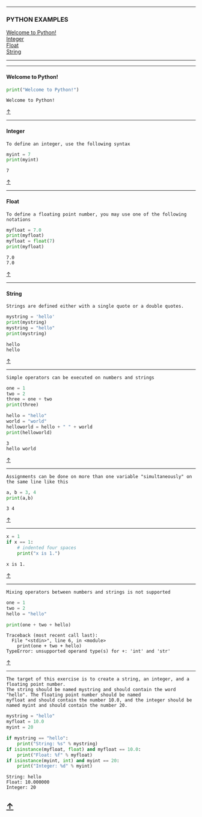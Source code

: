 
--------------------------------------------
<h3 id="c01">PYTHON EXAMPLES</h3>


<a href="#c1">Welcome to Python!</a><br>
<a href="#c2">Integer</a><br>
<a href="#c3">Float</a><br>
<a href="#c4">String</a><br>

--------------------------------------------

--------------------------------------------

<h4 id="c1">Welcome to Python!</h4>

```python
print("Welcome to Python!")
```
```
Welcome to Python!
```
<a href="#c01">↑</a>

--------------------------------------------

<h4 id="c2">Integer</h4>

```
To define an integer, use the following syntax
```

```python
myint = 7
print(myint)
```

```
7
```
<a href="#c01">↑</a>

--------------------------------------------

<h4 id="c3">Float</h4>

```
To define a floating point number, you may use one of the following notations
```

```python
myfloat = 7.0
print(myfloat)
myfloat = float(7)
print(myfloat)
```

```
7.0
7.0
```
<a href="#c01">↑</a>

--------------------------------------------

<h4 id="c4">String</h4>

```
Strings are defined either with a single quote or a double quotes.
```

```python
mystring = 'hello'
print(mystring)
mystring = "hello"
print(mystring)
```

```
hello
hello
```
<a href="#c01">↑</a>

--------------------------------------------

```
Simple operators can be executed on numbers and strings
```

```python
one = 1
two = 2
three = one + two
print(three)

hello = "hello"
world = "world"
helloworld = hello + " " + world
print(helloworld)
```

```
3
hello world
```
<a href="#c01">↑</a>

--------------------------------------------

```
Assignments can be done on more than one variable "simultaneously" on the same line like this
```

```python
a, b = 3, 4
print(a,b)
```

```
3 4
```
<a href="#c01">↑</a>

--------------------------------------------

```python
x = 1
if x == 1:
    # indented four spaces
    print("x is 1.")
```
    
```
x is 1.
```
<a href="#c01">↑</a>

--------------------------------------------

```
Mixing operators between numbers and strings is not supported
```

```python
one = 1
two = 2
hello = "hello"

print(one + two + hello)
```

```
Traceback (most recent call last):
  File "<stdin>", line 6, in <module>
    print(one + two + hello)
TypeError: unsupported operand type(s) for +: 'int' and 'str'
```
<a href="#c01">↑</a>

--------------------------------------------

```
The target of this exercise is to create a string, an integer, and a floating point number. 
The string should be named mystring and should contain the word "hello". The floating point number should be named 
myfloat and should contain the number 10.0, and the integer should be named myint and should contain the number 20.
```

```python
mystring = "hello"
myfloat = 10.0
myint = 20

if mystring == "hello":
    print("String: %s" % mystring)
if isinstance(myfloat, float) and myfloat == 10.0:
    print("Float: %f" % myfloat)
if isinstance(myint, int) and myint == 20:
    print("Integer: %d" % myint)
```

```
String: hello
Float: 10.000000
Integer: 20
```
<a href="#c01">↑</a>
--------------------------------------------

